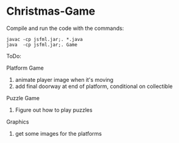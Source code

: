 # Christmas-Game

Compile and run the code with the commands:

	javac -cp jsfml.jar;. *.java
	java  -cp jsfml.jar;. Game

ToDo:

Platform Game
1. animate player image when it's moving
2. add final doorway at end of platform, conditional on collectible

Puzzle Game
1. Figure out how to play puzzles

Graphics
1. get some images for the platforms
